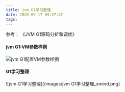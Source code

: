 ```yaml
---
title: jvm_G1学习整理
date: 2020-09-17 09:27:37
tags:
---
```


参考： 《JVM G1源码分析和调优》

#### jvm G1:VM参数样例

![jvm G1配置VM参数样例](/images/jvmconfig1.PNG)

#### G1学习整理
![jvm G1学习整理](/images/jvm G1学习整理_xmind.png)
